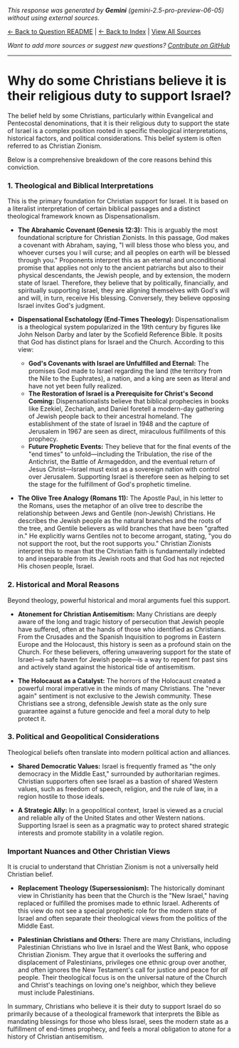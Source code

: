 <!-- 
Generated by: gemini
Model: gemini-2.5-pro-preview-06-05
Prompt type: default
Generated at: 2025-06-21T15:45:23.629946
-->

*This response was generated by **Gemini** (gemini-2.5-pro-preview-06-05) without using external sources.*

[← Back to Question README](README.md) | [← Back to Index](../README.md) | [View All Sources](../allsources.md)

*Want to add more sources or suggest new questions? [Contribute on GitHub](https://github.com/justinwest/SuggestedSources)*

---

# Why do some Christians believe it is their religious duty to support Israel?

The belief held by some Christians, particularly within Evangelical and Pentecostal denominations, that it is their religious duty to support the state of Israel is a complex position rooted in specific theological interpretations, historical factors, and political considerations. This belief system is often referred to as Christian Zionism.

Below is a comprehensive breakdown of the core reasons behind this conviction.

### 1. Theological and Biblical Interpretations

This is the primary foundation for Christian support for Israel. It is based on a literalist interpretation of certain biblical passages and a distinct theological framework known as Dispensationalism.

*   **The Abrahamic Covenant (Genesis 12:3):** This is arguably the most foundational scripture for Christian Zionists. In this passage, God makes a covenant with Abraham, saying, "I will bless those who bless you, and whoever curses you I will curse; and all peoples on earth will be blessed through you." Proponents interpret this as an eternal and unconditional promise that applies not only to the ancient patriarchs but also to their physical descendants, the Jewish people, and by extension, the modern state of Israel. Therefore, they believe that by politically, financially, and spiritually supporting Israel, they are aligning themselves with God's will and will, in turn, receive His blessing. Conversely, they believe opposing Israel invites God's judgment.

*   **Dispensational Eschatology (End-Times Theology):** Dispensationalism is a theological system popularized in the 19th century by figures like John Nelson Darby and later by the Scofield Reference Bible. It posits that God has distinct plans for Israel and the Church. According to this view:
    *   **God's Covenants with Israel are Unfulfilled and Eternal:** The promises God made to Israel regarding the land (the territory from the Nile to the Euphrates), a nation, and a king are seen as literal and have not yet been fully realized.
    *   **The Restoration of Israel is a Prerequisite for Christ's Second Coming:** Dispensationalists believe that biblical prophecies in books like Ezekiel, Zechariah, and Daniel foretell a modern-day gathering of Jewish people back to their ancestral homeland. The establishment of the state of Israel in 1948 and the capture of Jerusalem in 1967 are seen as direct, miraculous fulfillments of this prophecy.
    *   **Future Prophetic Events:** They believe that for the final events of the "end times" to unfold—including the Tribulation, the rise of the Antichrist, the Battle of Armageddon, and the eventual return of Jesus Christ—Israel must exist as a sovereign nation with control over Jerusalem. Supporting Israel is therefore seen as helping to set the stage for the fulfillment of God's prophetic timeline.

*   **The Olive Tree Analogy (Romans 11):** The Apostle Paul, in his letter to the Romans, uses the metaphor of an olive tree to describe the relationship between Jews and Gentile (non-Jewish) Christians. He describes the Jewish people as the natural branches and the roots of the tree, and Gentile believers as wild branches that have been "grafted in." He explicitly warns Gentiles not to become arrogant, stating, "you do not support the root, but the root supports you." Christian Zionists interpret this to mean that the Christian faith is fundamentally indebted to and inseparable from its Jewish roots and that God has not rejected His chosen people, Israel.

### 2. Historical and Moral Reasons

Beyond theology, powerful historical and moral arguments fuel this support.

*   **Atonement for Christian Antisemitism:** Many Christians are deeply aware of the long and tragic history of persecution that Jewish people have suffered, often at the hands of those who identified as Christians. From the Crusades and the Spanish Inquisition to pogroms in Eastern Europe and the Holocaust, this history is seen as a profound stain on the Church. For these believers, offering unwavering support for the state of Israel—a safe haven for Jewish people—is a way to repent for past sins and actively stand against the historical tide of antisemitism.

*   **The Holocaust as a Catalyst:** The horrors of the Holocaust created a powerful moral imperative in the minds of many Christians. The "never again" sentiment is not exclusive to the Jewish community. These Christians see a strong, defensible Jewish state as the only sure guarantee against a future genocide and feel a moral duty to help protect it.

### 3. Political and Geopolitical Considerations

Theological beliefs often translate into modern political action and alliances.

*   **Shared Democratic Values:** Israel is frequently framed as "the only democracy in the Middle East," surrounded by authoritarian regimes. Christian supporters often see Israel as a bastion of shared Western values, such as freedom of speech, religion, and the rule of law, in a region hostile to those ideals.

*   **A Strategic Ally:** In a geopolitical context, Israel is viewed as a crucial and reliable ally of the United States and other Western nations. Supporting Israel is seen as a pragmatic way to protect shared strategic interests and promote stability in a volatile region.

### Important Nuances and Other Christian Views

It is crucial to understand that Christian Zionism is not a universally held Christian belief.

*   **Replacement Theology (Supersessionism):** The historically dominant view in Christianity has been that the Church is the "New Israel," having replaced or fulfilled the promises made to ethnic Israel. Adherents of this view do not see a special prophetic role for the modern state of Israel and often separate their theological views from the politics of the Middle East.

*   **Palestinian Christians and Others:** There are many Christians, including Palestinian Christians who live in Israel and the West Bank, who oppose Christian Zionism. They argue that it overlooks the suffering and displacement of Palestinians, privileges one ethnic group over another, and often ignores the New Testament's call for justice and peace for *all* people. Their theological focus is on the universal nature of the Church and Christ's teachings on loving one's neighbor, which they believe must include Palestinians.

In summary, Christians who believe it is their duty to support Israel do so primarily because of a theological framework that interprets the Bible as mandating blessings for those who bless Israel, sees the modern state as a fulfillment of end-times prophecy, and feels a moral obligation to atone for a history of Christian antisemitism.